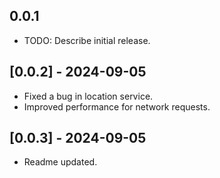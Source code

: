 ## 0.0.1

* TODO: Describe initial release.

## [0.0.2] - 2024-09-05
- Fixed a bug in location service.
- Improved performance for network requests.

## [0.0.3] - 2024-09-05
- Readme updated.
